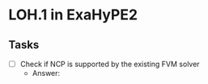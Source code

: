# LOH.1 in ExaHyPE2

## Tasks

* [ ] Check if NCP is supported by the existing FVM solver
  * Answer:

##  
